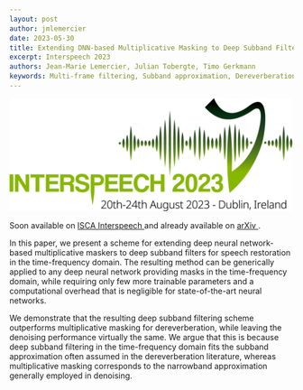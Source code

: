```yaml
---
layout: post
author: jmlemercier
date: 2023-05-30
title: Extending DNN-based Multiplicative Masking to Deep Subband Filtering for Improved Dereverberation
excerpt: Interspeech 2023
authors: Jean-Marie Lemercier, Julian Tobergte, Timo Gerkmann
keywords: Multi-frame filtering, Subband approximation, Dereverberation, Denoising, Neural network
---
```


<div class="post-image">
<img src="/assets/interspeech2023/interspeech2023.png" height="200px">
</div>

<div class="links">
<p>
Soon available on <a href="https://www.isca-speech.org/"> ISCA Interspeech </a> and already available on <a href="https://arxiv.org/abs/2303.00529"> arXiv </a>.
</p>
</div>

<div class="abstract">
<p>
In this paper, we present a scheme for extending deep neural network-based multiplicative maskers to deep subband filters for speech restoration in the time-frequency domain. The resulting method can be generically applied to any deep neural network providing masks in the time-frequency domain, while requiring only few more trainable parameters and a computational overhead that is negligible for state-of-the-art neural networks. 
</p>
<p>
We demonstrate that the resulting deep subband filtering scheme outperforms multiplicative masking for dereverberation, while leaving the denoising performance virtually the same. We argue that this is because deep subband filtering in the time-frequency domain fits the subband approximation often assumed in the dereverberation literature, whereas multiplicative masking corresponds to the narrowband approximation generally employed in denoising.
</p>
</div>